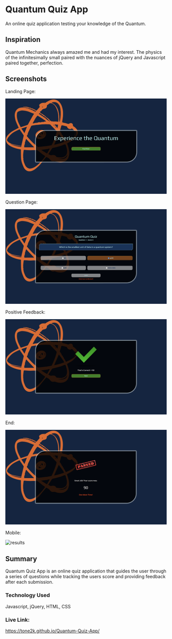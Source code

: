 # Quantum Quiz App

An online quiz application testing your knowledge of the Quantum. 

## Inspiration

Quantum Mechanics always amazed me and had my interest. The physics of the infinitesimally small paired with the nuances of jQuery and Javascript paired together, perfection.

## Screenshots
Landing Page:

![start screen](screenshotA.png)

Question Page:

![results](screenshotB.png)

Positive Feedback:

![results](screenshotC.png)

End:

![results](screenshotD.png)

Mobile:

![results](screenshotE.png)

## Summary

Quantum Quiz App is an online quiz application that guides the user through a series of questions while tracking the users score and providing feedback after each submission.

### Technology Used

Javascript, jQuery, HTML, CSS

### Live Link:
https://tone2k.github.io/Quantum-Quiz-App/
